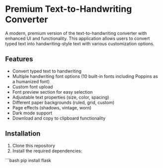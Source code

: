 # Premium Text-to-Handwriting Converter

A modern, premium version of the text-to-handwriting converter with enhanced UI and functionality. This application allows users to convert typed text into handwriting-style text with various customization options.

## Features

- Convert typed text to handwriting
- Multiple handwriting font options (10 built-in fonts including Poppins as a humanized font)
- Custom font upload
- Font preview section for easy selection
- Adjustable text properties (size, color, spacing)
- Different paper backgrounds (ruled, grid, custom)
- Page effects (shadows, vintage, worn)
- Dark mode support
- Download and copy to clipboard functionality

## Installation

1. Clone this repository
2. Install the required dependencies:

\`\`\`bash
pip install flask

